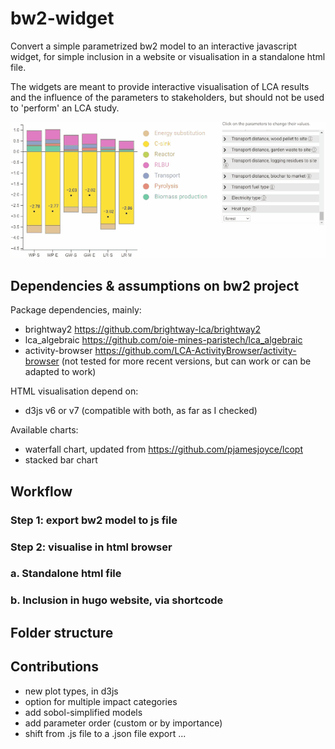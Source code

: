 # bw2-widget

 Convert a simple parametrized bw2 model to an interactive javascript widget, for simple inclusion in a website or visualisation in a standalone html file.

The widgets are meant to provide interactive visualisation of LCA results and the influence of the parameters to stakeholders, but should not be used to 'perform' an LCA study.

![Demo GIF](demo-gif-lq.gif)


## Dependencies & assumptions on bw2 project

Package dependencies, mainly: 
- brightway2 https://github.com/brightway-lca/brightway2 
- lca_algebraic https://github.com/oie-mines-paristech/lca_algebraic
- activity-browser https://github.com/LCA-ActivityBrowser/activity-browser 
(not tested for more recent versions, but can work or can be adapted to work)


HTML visualisation depend on:
- d3js v6 or v7 (compatible with both, as far as I checked)

Available charts:
- waterfall chart, updated from https://github.com/pjamesjoyce/lcopt
- stacked bar chart

## Workflow

### Step 1: export bw2 model to js file

### Step 2: visualise in html browser

### a. Standalone html file

### b. Inclusion in hugo website, via shortcode


## Folder structure


## Contributions
- new plot types, in d3js 
- option for multiple impact categories
- add sobol-simplified models
- add parameter order (custom or by importance)
- shift from .js file to a .json file export
...